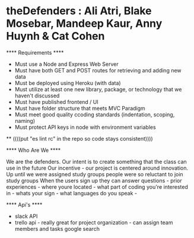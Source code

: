 # theDefenders : Ali Atri, Blake Mosebar, Mandeep Kaur, Anny Huynh & Cat Cohen

**** Requirements ****

* Must use a Node and Express Web Server
* Must have both GET and POST routes for retrieving and adding new data
* Must be deployed using Heroku (with data)
* Must utilize at least one new library, package, or technology that we haven't discussed
* Must have published frontend / UI
* Must have folder structure that meets MVC Paradigm
* Must meet good quality ccoding standards (indentation, scoping, naming)
* Must protect API keys in node with environment variables

** ((((put "es lint rc" in the repo so code stays consistent))))

**** Who Are We ****

We are the defenders.
Our intent is to create something that the class can use in the future
Our incentive - our project is centered around innovation.
Up until we were assigned study groups people were so reluctant to join study groups 
When the users sign up they can answer questions - prior experiences - where youre located - what part of coding you're interested in - whats your sign - what languages do you speak - 


**** Api's ****

- slack API
- trello api - really great for project organization - can assign team members and tasks 
google search





